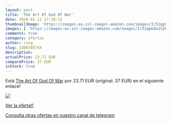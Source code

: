 ```yaml
---
layout: post
title: 'The Art Of God Of War'
date: 2020-01-11 17:10:13
thumbnailImage: 'https://images-eu.ssl-images-amazon.com/images/I/51qpkdw1%2B8L._SL200_.jpg'
images: [ 'https://images-eu.ssl-images-amazon.com/images/I/51qpkdw1%2B8L._SL200_.jpg' ]
comments: true
category: ofertas
author: ring
slug: 150670574X
description:
actualPrice: 23.71 EUR
comparePrice: 37 EUR
inStock: true
---
```


Está [The Art Of God Of War](https://www.amazon.com/dp/150670574X/?tag=redken08-20) por 23.71 EUR (original: 37 EUR) en el siguiente enlace!

[![](https://images-eu.ssl-images-amazon.com/images/I/51qpkdw1%2B8L._SL200_.jpg)](https://www.amazon.com/dp/150670574X/?tag=redken08-20)

[Ver la oferta!!](https://www.amazon.com/dp/150670574X/?tag=redken08-20)

[Consulta otras ofertas en nuestro canal de telegram](https://t.me/s/ofertas25)
